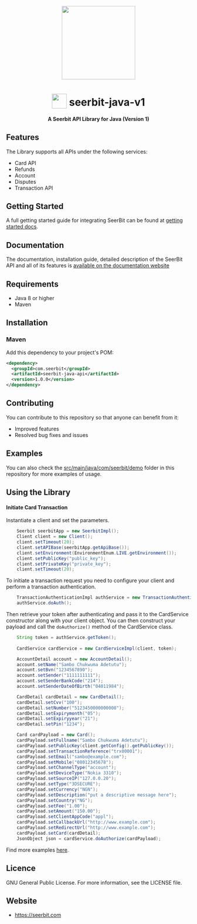 
<div align="center">
 <img width="200" valign="top" src="https://res.cloudinary.com/dy2dagugp/image/upload/v1571249658/seerbit-logo_mdinom.png">
</div>


<h1 align="center">
  <img width="40" valign="bottom" src="https://res.cloudinary.com/dcksdncso/image/upload/v1579682633/java_f2iyuf.png">
  seerbit-java-v1
</h1>

<h4 align="center">
  A Seerbit API Library for Java (Version 1)
</h4>

## Features

The Library supports all APIs under the following services:
* Card API
* Refunds
* Account
* Disputes
* Transaction API

## Getting Started

A full getting started guide for integrating SeerBit can be found at [getting started docs](https://doc.seerbit.com).

## Documentation

The documentation, installation guide, detailed description of the SeerBit API and all of its features is [available on the documentation website](https://doc.seerbit.com/api/library)


## Requirements

* Java 8 or higher
* Maven


## Installation

### Maven

Add this dependency to your project's POM:

```xml
<dependency>
  <groupId>com.seerbit</groupId>
  <artifactId>seerbit-java-api</artifactId>
  <version>1.0.0</version>
</dependency>
```

## Contributing

You can contribute to this repository so that anyone can benefit from it:

* Improved features
* Resolved bug fixes and issues

## Examples

You can also check the [src/main/java/com/seerbit/demo](https://github.com/seerbit/seerbit-java-v1/tree/master/src/main/java/com/seerbit/demo) folder in this repository for more examples of usage.

## Using the Library

<strong><h4>Initiate Card Transaction</h4></strong>
Instantiate a client and set the parameters.

```java
    Seerbit seerbitApp = new SeerbitImpl();
    Client client = new Client();
    client.setTimeout(20);
    client.setAPIBase(seerbitApp.getApiBase());
    client.setEnvironment(EnvironmentEnum.LIVE.getEnvironment());
    client.setPublicKey("public_key");
    client.setPrivateKey("private_key");
    client.setTimeout(20);
```

To initiate a transaction request you need to configure your client and perform a 
transaction authentication. 

```java
    TransactionAuthenticationImpl authService = new TransactionAuthenticationImpl(client);
    authService.doAuth();
```

Then retrieve your token after authenticating and pass it to the CardService constructor along with your client object. You can then construct your payload and call the <code>doAuthorize()</code> method of the CardService class.
```java
    String token = authService.getToken();
  
    CardService cardService = new CardServiceImpl(client, token);

    AccountDetail account = new AccountDetail();
    account.setName("Sambo Chukwuma Adetutu");
    account.setBvn("1234567890");
    account.setSender("1111111111");
    account.setSenderBankCode("214");
    account.setSenderDateOfBirth("04011984");

    CardDetail cardDetail = new CardDetail();
    cardDetail.setCvv("100");
    cardDetail.setNumber("5123450000000008");
    cardDetail.setExpirymonth("05");
    cardDetail.setExpiryyear("21");
    cardDetail.setPin("1234");

    Card cardPayload = new Card();
    cardPayload.setFullname("Sambo Chukwuma Adetutu");
    cardPayload.setPublicKey(client.getConfig().getPublicKey());
    cardPayload.setTransactionReference("trx00001");
    cardPayload.setEmail("sambo@example.com");
    cardPayload.setMobile("08012345678");
    cardPayload.setChannelType("account");
    cardPayload.setDeviceType("Nokia 3310");
    cardPayload.setSourceIP("127.0.0.20");
    cardPayload.setType("3DSECURE");
    cardPayload.setCurrency("NGN");
    cardPayload.setDescription("put a descriptive message here");
    cardPayload.setCountry("NG");
    cardPayload.setFee("1.00");
    cardPayload.setAmount("150.00");
    cardPayload.setClientAppCode("appl");
    cardPayload.setCallbackUrl("http://www.example.com");
    cardPayload.setRedirectUrl("http://www.example.com");
    cardPayload.setCard(cardDetail);
    JsonObject json = cardService.doAuthorize(cardPayload);
``` 

Find more examples [here](https://github.com/seerbit/seerbit-java-v1/tree/master/src/main/java/com/seerbit/demo).

## Licence
GNU General Public License. For more information, see the LICENSE file.

## Website
* https://seerbit.com
